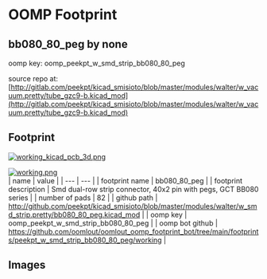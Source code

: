 # OOMP Footprint  
## bb080_80_peg  by none  
  
oomp key: oomp_peekpt_w_smd_strip_bb080_80_peg  
  
source repo at: [http://gitlab.com/peekpt/kicad_smisioto/blob/master/modules/walter/w_vacuum.pretty/tube_gzc9-b.kicad_mod](http://gitlab.com/peekpt/kicad_smisioto/blob/master/modules/walter/w_vacuum.pretty/tube_gzc9-b.kicad_mod)  
## Footprint  
  
[![working_kicad_pcb_3d.png](working_kicad_pcb_3d_600.png)](working_kicad_pcb_3d.png)  
  
[![working.png](working_600.png)](working.png)  
| name | value | 
| --- | --- | 
| footprint name | bb080_80_peg | 
| footprint description | Smd dual-row strip connector, 40x2 pin with pegs, GCT BB080 series | 
| number of pads | 82 | 
| github path | http://github.com/peekpt/kicad_smisioto/blob/master/modules/walter/w_smd_strip.pretty/bb080_80_peg.kicad_mod | 
| oomp key | oomp_peekpt_w_smd_strip_bb080_80_peg | 
| oomp bot github | https://github.com/oomlout/oomlout_oomp_footprint_bot/tree/main/footprints/peekpt_w_smd_strip_bb080_80_peg/working | 
## Images  
